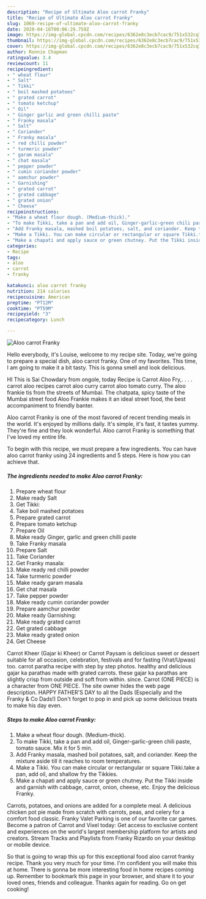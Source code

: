 ```yaml
---
description: "Recipe of Ultimate Aloo carrot Franky"
title: "Recipe of Ultimate Aloo carrot Franky"
slug: 1069-recipe-of-ultimate-aloo-carrot-franky
date: 2020-04-16T00:06:29.759Z
image: https://img-global.cpcdn.com/recipes/6362e8c3ecb7cac9/751x532cq70/aloo-carrot-franky-recipe-main-photo.jpg
thumbnail: https://img-global.cpcdn.com/recipes/6362e8c3ecb7cac9/751x532cq70/aloo-carrot-franky-recipe-main-photo.jpg
cover: https://img-global.cpcdn.com/recipes/6362e8c3ecb7cac9/751x532cq70/aloo-carrot-franky-recipe-main-photo.jpg
author: Ronnie Chapman
ratingvalue: 3.4
reviewcount: 11
recipeingredient:
- " wheat flour"
- " Salt"
- " Tikki"
- " boil mashed potatoes"
- " grated carrot"
- " tomato ketchup"
- " Oil"
- " Ginger garlic and green chilli paste"
- " Franky masala"
- " Salt"
- " Coriander"
- " Franky masala"
- " red chilli powder"
- " turmeric powder"
- " garam masala"
- " chat masala"
- " pepper powder"
- " cumin coriander powder"
- " aamchur powder"
- " Garnishing"
- " grated carrot"
- " grated cabbage"
- " grated onion"
- " Cheese"
recipeinstructions:
- "Make a wheat flour dough. (Medium-thick)."
- "To make Tikki, take a pan and add oil, Ginger-garlic-green chili paste, tomato sauce. Mix it for 5 min."
- "Add Franky masala, mashed boil potatoes, salt, and coriander. Keep the mixture aside till it reaches to room temperatures."
- "Make a Tikki. You can make circular or rectangular or square Tikki.take a pan, add oil, and shallow fry the Tikkies."
- "Make a chapati and apply sauce or green chutney. Put the Tikki inside and garnish with cabbage, carrot, onion, cheese, etc. Enjoy the delicious Franky."
categories:
- Recipe
tags:
- aloo
- carrot
- franky

katakunci: aloo carrot franky 
nutrition: 214 calories
recipecuisine: American
preptime: "PT12M"
cooktime: "PT59M"
recipeyield: "3"
recipecategory: Lunch

---
```



![Aloo carrot Franky](https://img-global.cpcdn.com/recipes/6362e8c3ecb7cac9/751x532cq70/aloo-carrot-franky-recipe-main-photo.jpg)

Hello everybody, it's Louise, welcome to my recipe site. Today, we're going to prepare a special dish, aloo carrot franky. One of my favorites. This time, I am going to make it a bit tasty. This is gonna smell and look delicious.

HI This is Sai Chowdary from ongole, today Recipe is Carrot Aloo Fry,. . . . carrot aloo recipes carrot aloo curry carrot aloo tomato curry. The aloo frankie tis from the streets of Mumbai. The chatpata, spicy taste of the Mumbai street food Aloo Frankie makes it an ideal street food, the best accompaniment to friendly banter.

Aloo carrot Franky is one of the most favored of recent trending meals in the world. It's enjoyed by millions daily. It's simple, it's fast, it tastes yummy. They're fine and they look wonderful. Aloo carrot Franky is something that I've loved my entire life.


To begin with this recipe, we must prepare a few ingredients. You can have aloo carrot franky using 24 ingredients and 5 steps. Here is how you can achieve that.

<!--inarticleads1-->

##### The ingredients needed to make Aloo carrot Franky:

1. Prepare  wheat flour
1. Make ready  Salt
1. Get  Tikki:
1. Take  boil mashed potatoes
1. Prepare  grated carrot
1. Prepare  tomato ketchup
1. Prepare  Oil
1. Make ready  Ginger, garlic and green chilli paste
1. Take  Franky masala
1. Prepare  Salt
1. Take  Coriander
1. Get  Franky masala:
1. Make ready  red chilli powder
1. Take  turmeric powder
1. Make ready  garam masala
1. Get  chat masala
1. Take  pepper powder
1. Make ready  cumin coriander powder
1. Prepare  aamchur powder
1. Make ready  Garnishing:
1. Make ready  grated carrot
1. Get  grated cabbage
1. Make ready  grated onion
1. Get  Cheese


Carrot Kheer (Gajar ki Kheer) or Carrot Paysam is delicious sweet or dessert suitable for all occasion, celebration, festivals and for fasting (Vrat/Upwas) too. carrot paratha recipe with step by step photos. healthy and delicious gajar ka parathas made with grated carrots. these gajar ka parathas are slightly crisp from outside and soft from within. since. Carrot (ONE PIECE) is a character from ONE PIECE. The site owner hides the web page description. HAPPY FATHER&#39;S DAY to all the Dads (Especially and the Franky &amp; Co Dads!) Don&#39;t forget to pop in and pick up some delicious treats to make his day even. 

<!--inarticleads2-->

##### Steps to make Aloo carrot Franky:

1. Make a wheat flour dough. (Medium-thick).
1. To make Tikki, take a pan and add oil, Ginger-garlic-green chili paste, tomato sauce. Mix it for 5 min.
1. Add Franky masala, mashed boil potatoes, salt, and coriander. Keep the mixture aside till it reaches to room temperatures.
1. Make a Tikki. You can make circular or rectangular or square Tikki.take a pan, add oil, and shallow fry the Tikkies.
1. Make a chapati and apply sauce or green chutney. Put the Tikki inside and garnish with cabbage, carrot, onion, cheese, etc. Enjoy the delicious Franky.


Carrots, potatoes, and onions are added for a complete meal. A delicious chicken pot pie made from scratch with carrots, peas, and celery for a comfort food classic. Franky Valet Parking is one of our favorite car games. Become a patron of Carrot and Vixel today: Get access to exclusive content and experiences on the world&#39;s largest membership platform for artists and creators. Stream Tracks and Playlists from Franky Rizardo on your desktop or mobile device. 

So that is going to wrap this up for this exceptional food aloo carrot franky recipe. Thank you very much for your time. I'm confident you will make this at home. There is gonna be more interesting food in home recipes coming up. Remember to bookmark this page in your browser, and share it to your loved ones, friends and colleague. Thanks again for reading. Go on get cooking!

